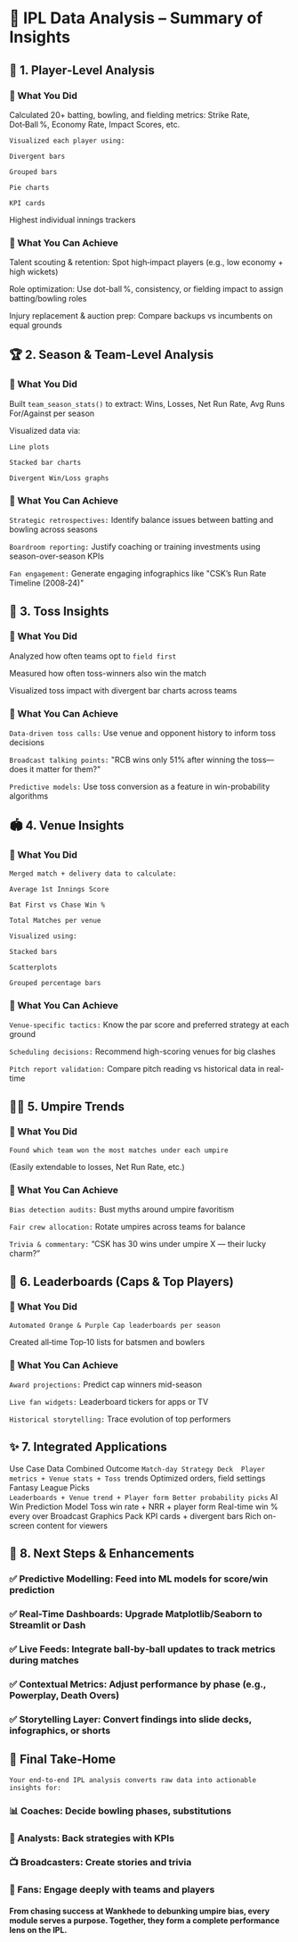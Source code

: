 # 🧠 IPL Data Analysis – Summary of Insights
## 🏏 1. Player‑Level Analysis
### 🔧 What You Did

Calculated 20+ batting, bowling, and fielding metrics:
Strike Rate, Dot‑Ball %, Economy Rate, Impact Scores, etc.

```
Visualized each player using:
```
```
Divergent bars
```
```
Grouped bars
```
```
Pie charts
```
```
KPI cards
```
Highest individual innings trackers


###  🚀 What You Can Achieve

Talent scouting & retention: Spot high‑impact players (e.g., low economy + high wickets)

Role optimization: Use dot-ball %, consistency, or fielding impact to assign batting/bowling roles

Injury replacement & auction prep: Compare backups vs incumbents on equal grounds

## 🏆 2. Season & Team‑Level Analysis
### 🔧 What You Did

Built ```team_season_stats()``` to extract:
Wins, Losses, Net Run Rate, Avg Runs For/Against per season

Visualized data via:

```Line plots```

```Stacked bar charts```

```Divergent Win/Loss graphs```

### 🚀 What You Can Achieve

```Strategic retrospectives:``` Identify balance issues between batting and bowling across seasons

```Boardroom reporting:``` Justify coaching or training investments using season-over-season KPIs

```Fan engagement:``` Generate engaging infographics like "CSK’s Run Rate Timeline (2008‑24)"

## 🎲 3. Toss Insights
### 🔧 What You Did

Analyzed how often teams opt to ```field first```

Measured how often toss-winners also win the match

Visualized toss impact with divergent bar charts across teams

### 🚀 What You Can Achieve

```Data-driven toss calls:``` Use venue and opponent history to inform toss decisions

```Broadcast talking points:``` "RCB wins only 51% after winning the toss—does it matter for them?"

```Predictive models:``` Use toss conversion as a feature in win-probability algorithms

## 🏟️ 4. Venue Insights
### 🔧 What You Did

```Merged match + delivery data to calculate:```

```Average 1st Innings Score```

```Bat First vs Chase Win %```

```Total Matches per venue```

```Visualized using:```

```Stacked bars```

```Scatterplots```

```Grouped percentage bars```

### 🚀 What You Can Achieve

```Venue-specific tactics:``` Know the par score and preferred strategy at each ground

```Scheduling decisions:``` Recommend high-scoring venues for big clashes

```Pitch report validation:``` Compare pitch reading vs historical data in real-time

## 🧑‍⚖️ 5. Umpire Trends
### 🔧 What You Did

```Found which team won the most matches under each umpire```

(Easily extendable to losses, Net Run Rate, etc.)

### 🚀 What You Can Achieve

```Bias detection audits:``` Bust myths around umpire favoritism

```Fair crew allocation:``` Rotate umpires across teams for balance

```Trivia & commentary:```
“CSK has 30 wins under umpire X — their lucky charm?”

## 🏅 6. Leaderboards (Caps & Top Players)
### 🔧 What You Did

```Automated Orange & Purple Cap leaderboards per season```

Created all‑time Top‑10 lists for batsmen and bowlers

### 🚀 What You Can Achieve

```Award projections:``` Predict cap winners mid-season

```Live fan widgets:``` Leaderboard tickers for apps or TV

```Historical storytelling:``` Trace evolution of top performers

## ✨ 7. Integrated Applications
Use Case	Data Combined	Outcome
```Match-day Strategy Deck	Player metrics + Venue stats + Toss ```trends	Optimized orders, field settings
Fantasy League Picks	
```Leaderboards + Venue trend + Player form	Better probability picks```
AI Win Prediction Model	Toss win rate + NRR + player form	Real-time win % every over
Broadcast Graphics Pack	KPI cards + divergent bars	Rich on-screen content for viewers

## 🔮 8. Next Steps & Enhancements
### ✅ Predictive Modelling: Feed into ML models for score/win prediction

### ✅ Real-Time Dashboards: Upgrade Matplotlib/Seaborn to Streamlit or Dash

### ✅ Live Feeds: Integrate ball‑by‑ball updates to track metrics during matches

### ✅ Contextual Metrics: Adjust performance by phase (e.g., Powerplay, Death Overs)

### ✅ Storytelling Layer: Convert findings into slide decks, infographics, or shorts

## 🧠 Final Take‑Home
```Your end‑to‑end IPL analysis converts raw data into actionable insights for:```

### 📊 Coaches: Decide bowling phases, substitutions

### 💼 Analysts: Back strategies with KPIs

### 📺 Broadcasters: Create stories and trivia

### 🎯 Fans: Engage deeply with teams and players

#### From chasing success at Wankhede to debunking umpire bias, every module serves a purpose. Together, they form a complete performance lens on the IPL.
